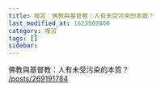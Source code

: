 ```yaml
---
title: 複習：佛教與基督教：人有未受污染的本質？
last_modified_at: 1623502800
category: 複習
tags: []
sidebar: 
---
```


<p>佛教與基督教：人有未受污染的本質？<br/>
<a href="/posts/269191784" target="_blank">/posts/269191784</a></p>
<p> </p>
